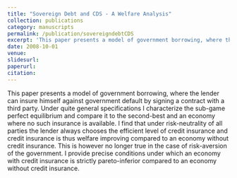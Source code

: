 ```yaml
---
title: "Sovereign Debt and CDS - A Welfare Analysis"
collection: publications
category: manuscripts
permalink: /publication/sovereigndebtCDS
excerpt: 'This paper presents a model of government borrowing, where the lender can insure himself against government default by signing a contract with a third party. Under quite general specifications I characterize the sub-game perfect equilibrium and compare it to the second-best and an economy where no such insurance is available. I find that under risk-neutrality of all parties the lender always chooses the efficient level of credit insurance and credit insurance is thus welfare improving compared to an economy without credit insurance. This is however no longer true in the case of risk-aversion of the government. I provide precise conditions under which an economy with credit insurance is strictly pareto-inferior compared to an economy without credit insurance.'
date: 2008-10-01
venue:
slidesurl:
paperurl:
citation:
---
```


This paper presents a model of government borrowing, where the lender can insure himself against government default by signing a contract with a third party. Under quite general specifications I characterize the sub-game perfect equilibrium and compare it to the second-best and an economy where no such insurance is available. I find that under risk-neutrality of all parties the lender always chooses the efficient level of credit insurance and credit insurance is thus welfare improving compared to an economy without credit insurance. This is however no longer true in the case of risk-aversion of the government. I provide precise conditions under which an economy with credit insurance is strictly pareto-inferior compared to an economy without credit insurance.
